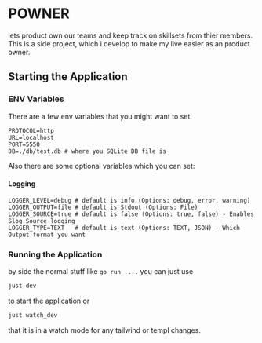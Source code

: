 # POWNER

lets product own our teams and keep track on skillsets from thier members.
This is a side project, which i develop to make my live easier as an product owner.

## Starting the Application

### ENV Variables

There are a few env variables that you might want to set.

```.env
PROTOCOL=http
URL=localhost
PORT=5550
DB=./db/test.db # where you SQLite DB file is
```

Also there are some optional variables which you can set:

#### Logging

```.env
LOGGER_LEVEL=debug # default is info (Options: debug, error, warning)
LOGGER_OUTPUT=file # default is Stdout (Options: File)
LOGGER_SOURCE=true # default is false (Options: true, false) - Enables Slog Source logging
LOGGER_TYPE=TEXT   # default is text (Options: TEXT, JSON) - Which Output format you want
```

### Running the Application

by side the normal stuff like `go run ....` you can just use

```bash
just dev
```

to start the application
or

```bash
just watch_dev
```

that it is in a watch mode for any tailwind or templ changes.
